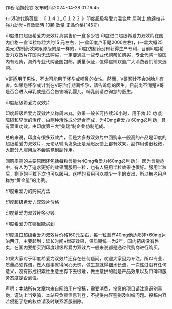 <p>作者:陌操抢钦 发布时间:2024-04-28 01:16:45</p>
<p>《✅港澳代购薇信：６１４１_６１２２ 》印度超級希愛力混合片 犀利士,他達拉非 強力助勃+有效延時 10顆 數量 正品价格(145元) </p>
									<p>印度进口超级希爱力双效片真实售价一盒多少钱:印度进口超级希爱力双效片在国内价格一盒10粒每粒大约15 元左右，(一盒印度卢币是2000左右)，(一盒大概25美元)仿制药效果跟原版的是一样的，印度仿制药没有获得生产专利，目前印度希爱力双效片在国内无法购买，一定要通过一些专业代购帮忙购买，专业代购一般国内有现货，海外专业代购全国包邮，质量保证，值得信懒欢迎广大消费者们前来选购。</p><p></p><p></p><p>V哥适用于男性，不太可能用于怀孕或哺乳的女性。然而，V哥预计不会对胎儿有害。如果您怀孕或计划在V哥治疗期间怀孕，请告诉您的医生。目前尚不清楚V哥是否会进入母乳或是否会伤害哺乳婴儿。哺乳前请咨询您的医生。</p><p>印度超级希爱力双效片</p><p>印度超级希爱力双效片又称周末丸，效果一般长可持续36小时，用于勃 起 功 能障碍和早泄的治疗，由两种活性成分混合而成，为40mg希爱力 60mg必利劲，具有双重功效。由印度第三大“桑瑞”制企业仿制组成。</p><p>总的来说，印度有很多双效片，但是大多数双效片中回购率一般高的产品是印度的超级希爱力双效片，无论从辅助发条还是延迟反馈上都有效果，副作用也很轻微，大部分人服用后不会感觉到副作用。</p><p>回购率高的主要原因还包括每粒含量为40mg希爱力(60mg必利劲 )。因为含量适中，有人为了追求更好的效果而服用一粒，也有人服用半粒效果也很好。服用半粒后，剩下的半粒下次也可以服用。这样的费用可以减少一半的支出，所以被老用户称为“黄金量”的比例。</p><p>印度希爱力的购买方法</p><p>印度超级希爱力双效片价格</p><p>印度希爱力双效片多少钱</p><p>印度希爱力在哪里能买到</p><p>印度进口超级希爱力双效片价格160元左右，每一粒含有40mg他达那非+60mg达泊西汀，主要起到：延长时间+增硬效果，保质期统一为2年，国内葯店没有售卖，在国内要想买到印度超级希爱力双效片一般来说都是通过代购商进行购买。</p><p>如果大家对于印度希爱力双效片还存在任何疑问，欢迎大家因为专注，所以专业，质量必须靠谱，做人做事就得问心无愧，做生意就得细水长流，一次性过没有任何意义，没有形成积累性生意生存下去很难，做生意拼的就是产品效果以及口碑和服务态度是否到位。</p>				声明：本站所有文章均来自网络用户投稿，需要消费、投资的项目请注意识别真伪，谨防上当受骗，本站只负责信息刊登，不提供内容鉴别及纠纷问题。投稿内容若侵犯了您的权益请及时联系客服删除。				
